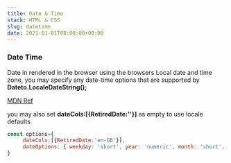 ```yaml
---
title: Date & Time
stack: HTML & CSS
slug: datetime
date: 2021-01-01T00:00:00+00:00
---
```

### Date Time

Date in rendered in the browser using the browsers Local date and time zone, you may specify any date-time  options that are supported by <strong>Dateto.LocaleDateString();</strong>

[MDN Ref](https://developer.mozilla.org/en-US/docs/Web/JavaScript/Reference/Global_Objects/Date/toLocaleDateString)

you may also set <strong> dateCols:[{RetiredDate:''}]</strong> as empty to use locale defaults

 ```js
 const options={
      dateCols:[{RetiredDate:'en-GB'}],
      dateOptions: { weekday: 'short', year: 'numeric', month: 'short', day: 'numeric' },
 }

 ```


